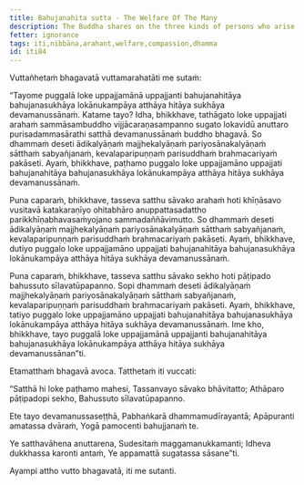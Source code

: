 ```yaml
---
title: Bahujanahita sutta - The Welfare Of The Many
description: The Buddha shares on the three kinds of persons who arise in the world for the welfare of the many - 1) the Tathāgata, 2) the Arahant, and 3) the trainee.
fetter: ignorance
tags: iti,nibbāna,arahant,welfare,compassion,dhamma
id: iti84
---
```


Vuttañhetaṁ bhagavatā vuttamarahatāti me sutaṁ:

“Tayome puggalā loke uppajjamānā uppajjanti bahujanahitāya bahujanasukhāya lokānukampāya atthāya hitāya sukhāya devamanussānaṁ. Katame tayo? Idha, bhikkhave, tathāgato loke uppajjati arahaṁ sammāsambuddho vijjācaraṇasampanno sugato lokavidū anuttaro purisadammasārathi satthā devamanussānaṁ buddho bhagavā. So dhammaṁ deseti ādikalyāṇaṁ majjhekalyāṇaṁ pariyosānakalyāṇaṁ sātthaṁ sabyañjanaṁ, kevalaparipuṇṇaṁ parisuddhaṁ brahmacariyaṁ pakāseti. Ayaṁ, bhikkhave, paṭhamo puggalo loke uppajjamāno uppajjati bahujanahitāya bahujanasukhāya lokānukampāya atthāya hitāya sukhāya devamanussānaṁ.

Puna caparaṁ, bhikkhave, tasseva satthu sāvako arahaṁ hoti khīṇāsavo vusitavā katakaraṇīyo ohitabhāro anuppattasadattho parikkhīṇabhavasaṁyojano sammadaññāvimutto. So dhammaṁ deseti ādikalyāṇaṁ majjhekalyāṇaṁ pariyosānakalyāṇaṁ sātthaṁ sabyañjanaṁ, kevalaparipuṇṇaṁ parisuddhaṁ brahmacariyaṁ pakāseti. Ayaṁ, bhikkhave, dutiyo puggalo loke uppajjamāno uppajjati bahujanahitāya bahujanasukhāya lokānukampāya atthāya hitāya sukhāya devamanussānaṁ.

Puna caparaṁ, bhikkhave, tasseva satthu sāvako sekho hoti pāṭipado bahussuto sīlavatūpapanno. Sopi dhammaṁ deseti ādikalyāṇaṁ majjhekalyāṇaṁ pariyosānakalyāṇaṁ sātthaṁ sabyañjanaṁ, kevalaparipuṇṇaṁ parisuddhaṁ brahmacariyaṁ pakāseti. Ayaṁ, bhikkhave, tatiyo puggalo loke uppajjamāno uppajjati bahujanahitāya bahujanasukhāya lokānukampāya atthāya hitāya sukhāya devamanussānaṁ. Ime kho, bhikkhave, tayo puggalā loke uppajjamānā uppajjanti bahujanahitāya bahujanasukhāya lokānukampāya atthāya hitāya sukhāya devamanussānan”ti.

Etamatthaṁ bhagavā avoca. Tatthetaṁ iti vuccati:

“Satthā hi loke paṭhamo mahesi,
Tassanvayo sāvako bhāvitatto;
Athāparo pāṭipadopi sekho,
Bahussuto sīlavatūpapanno.

Ete tayo devamanussaseṭṭhā,
Pabhaṅkarā dhammamudīrayantā;
Apāpuranti amatassa dvāraṁ,
Yogā pamocenti bahujjanaṁ te.

Ye satthavāhena anuttarena,
Sudesitaṁ maggamanukkamanti;
Idheva dukkhassa karonti antaṁ,
Ye appamattā sugatassa sāsane”ti.

Ayampi attho vutto bhagavatā, iti me sutanti.
